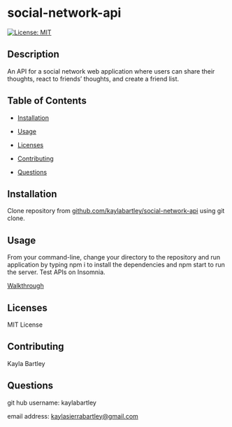 # social-network-api


[![License: MIT](https://img.shields.io/badge/License-MIT-yellow.svg)](https://opensource.org/licenses/MIT)

## Description 

An API for a social network web application where users can share their thoughts, react to friends’ thoughts, and create a friend list. 


## Table of Contents 

* [Installation](#installation)
* [Usage](#usage)
* [Licenses](#licenses)
* [Contributing](#contributing)

* [Questions](#questions)


## Installation

Clone repository from [github.com/kaylabartley/social-network-api](github.com/kaylabartley/social-network-api) using git clone. 


## Usage 

From your command-line, change your directory to the repository and run application by typing npm i to install the dependencies and npm start to run the server. Test APIs on Insomnia.

[Walkthrough](https://drive.google.com/file/d/1bxYgNBEvMQTOAO0r1iiv1Q_CwV-S6BHg/view)



## Licenses

MIT License

## Contributing

Kayla Bartley 

## Questions

git hub username: kaylabartley

email address: kaylasierrabartley@gmail.com

    